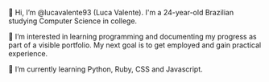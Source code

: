 👋 Hi, I’m @lucavalente93 (Luca Valente). I'm a 24-year-old Brazilian studying Computer Science in college.

👀 I’m interested in learning programming and documenting my progress as part of a visible portfolio. My next goal is to get employed and gain practical experience.

🌱 I’m currently learning Python, Ruby, CSS and Javascript.
<!---
lucavalente93/lucavalente93 is a ✨ special ✨ repository because its `README.md` (this file) appears on your GitHub profile.
You can click the Preview link to take a look at your changes.
--->
